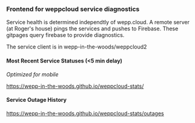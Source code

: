 ### Frontend for weppcloud service diagnostics

Service health is determined independtly of wepp.cloud. A remote server (at Roger's house) pings the services and
pushes to Firebase. These gitpages query firebase to provide diagnostics.

The service client is in wepp-in-the-woods/weppcloud2

#### Most Recent Service Statuses (<5 min delay)

_Optimized for mobile_

https://wepp-in-the-woods.github.io/weppcloud-stats/

#### Service Outage History

https://wepp-in-the-woods.github.io/weppcloud-stats/outages
